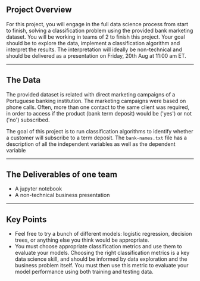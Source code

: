 ## Project Overview

For this project, you will engage in the full data science process from start to finish, solving a classification problem using the provided bank marketing dataset. You will be working in teams of 2 to finish this project. Your goal should be to explore the data, implement a classification algorithm and interpret the results. The interpretation will ideally be non-technical and should be delivered as a presentation on Friday, 20th Aug at 11:00 am ET.

-----------------------------------------

## The Data

The provided dataset is related with direct marketing campaigns of a Portuguese banking institution. The marketing campaigns were based on phone calls. Often, more than one contact to the same client was required, in order to access if the product (bank term deposit) would be ('yes') or not ('no') subscribed.

The goal of this project is to run classification algorithms to identify whether a customer will subscribe to a term deposit. The ```bank-names.txt``` file has a description of all the independent variables as well as the dependent variable

-----------------------------------------

## The Deliverables of one team

* A jupyter notebook
* A non-technical business presentation

-----------------------------------------

## Key Points

* Feel free to try a bunch of different models: logistic regression, decision trees, or anything else you think would be appropriate.
* You must choose appropriate classification metrics and use them to evaluate your models. Choosing the right classification metrics is a key data science skill, and should be informed by data exploration and the business problem itself. You must then use this metric to evaluate your model performance using both training and testing data.
